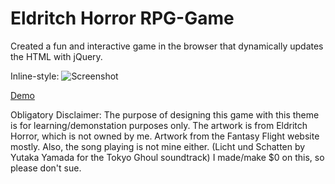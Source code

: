# Eldritch Horror RPG-Game

Created a fun and interactive game in the browser that dynamically updates the HTML with jQuery.

Inline-style: 
![Screenshot](rpg-screenshot.png "Play the demo")


[Demo](http://rocky-badlands-14717.herokuapp.com/index.html "View the demo here")

Obligatory Disclaimer:
The purpose of designing this game with this theme is for learning/demonstation purposes only. The artwork is from Eldritch Horror, which is not owned by me. Artwork from the Fantasy Flight website mostly. Also, the song playing is not mine either. (Licht und Schatten by Yutaka Yamada for the Tokyo Ghoul soundtrack) I made/make $0 on this, so please don't sue. 

